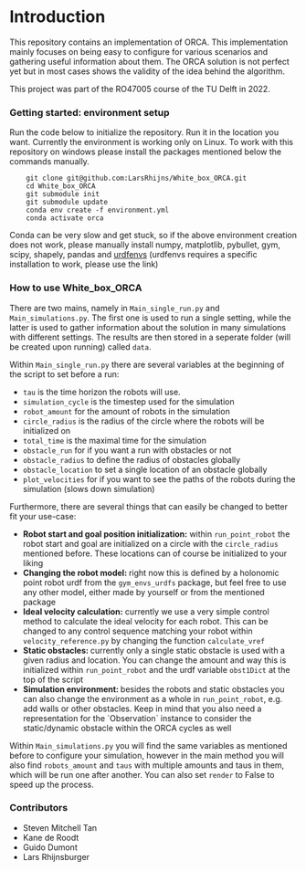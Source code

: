 # Introduction
This repository contains an implementation of ORCA. This implementation mainly focuses on being easy to configure for 
various scenarios and gathering useful information about them. The ORCA solution is not perfect yet but in most cases
shows the validity of the idea behind the algorithm. 

This project was part of the RO47005 course of the TU Delft in 2022. 

### Getting started: environment setup
Run the code below to initialize the repository. Run it in the location you want. Currently the environment is working only on Linux. To work with this repository on windows please install the packages mentioned below the commands manually.

```
    git clone git@github.com:LarsRhijns/White_box_ORCA.git
    cd White_box_ORCA
    git submodule init
    git submodule update
    conda env create -f environment.yml
    conda activate orca
```

Conda can be very slow and get stuck, so if the above environment creation does not work, please manually install numpy, 
matplotlib, pybullet, gym, scipy, shapely, pandas and [urdfenvs](https://github.com/maxspahn/gym_envs_urdf/issues/136)
(urdfenvs requires a specific installation to work, please use the link)

### How to use White_box_ORCA
There are two mains, namely in `Main_single_run.py` and `Main_simulations.py`. The first one is used to run a single 
setting, while the latter is used to gather information about the solution in many simulations with different settings. 
The results are then stored in a seperate folder (will be created upon running) called `data`. 

Within `Main_single_run.py` there are several variables at the beginning of the script to set before a run:
<ul>
    <li><code>tau</code> is the time horizon the robots will use.</li>
    <li><code>simulation_cycle</code> is the timestep used for the simulation</li>
    <li><code>robot_amount</code> for the amount of robots in the simulation</li>
    <li><code>circle_radius</code> is the radius of the circle where the robots will be initialized on</li>
    <li><code>total_time</code> is the maximal time for the simulation</li>
    <li><code>obstacle_run</code> for if you want a run with obstacles or not</li>
    <li><code>obstacle_radius</code> to define the radius of obstacles globally</li>
    <li><code>obstacle_location</code> to set a single location of an obstacle globally</li>
    <li><code>plot_velocities</code> for if you want to see the paths of the robots during the simulation (slows down simulation)</li>
</ul>

Furthermore, there are several things that can easily be changed to better fit your use-case:
<ul>
    <li><b>Robot start and goal position initialization:</b> within <code>run_point_robot</code> the robot start and 
        goal are initialized on a circle with the <code>circle_radius</code> mentioned before. These locations can of course
        be initialized to your liking</li>
    <li><b>Changing the robot model: </b> right now this is defined by a holonomic point robot urdf from the
    <code>gym_envs_urdfs</code> package, but feel free to use any other model, either made by yourself or from the 
        mentioned package</li>
    <li><b>Ideal velocity calculation:</b> currently we use a very simple control method to calculate the ideal velocity
        for each robot. This can be changed to any control sequence matching your robot within <code>velocity_reference.py</code> 
        by changing the function <code>calculate_vref</code></li>
    <li><b>Static obstacles: </b> currently only a single static obstacle is used with a given radius and location. 
        You can change the amount and way this is initialized within <code>run_point_robot</code> and the urdf variable
        <code>obst1Dict</code> at the top of the script</li>
    <li><b>Simulation environment: </b> besides the robots and static obstacles you can also change the environment as 
        a whole in <code>run_point_robot</code>, e.g. add walls or other obstacles. Keep in mind that you also need
        a representation for the `Observation` instance to consider the static/dynamic obstacle within the ORCA cycles
        as well</li>
</ul>

Within `Main_simulations.py` you will find the same variables as mentioned before to configure your simulation, however
in the main method you will also find `robots_amount` and `taus` with multiple amounts and taus in them, which will be 
run one after another. You can also set `render` to False to speed up the process.

### Contributors
<ul>
    <li>Steven Mitchell Tan</li>
    <li>Kane de Roodt</li>
    <li>Guido Dumont</li>
    <li>Lars Rhijnsburger</li>
</ul>


